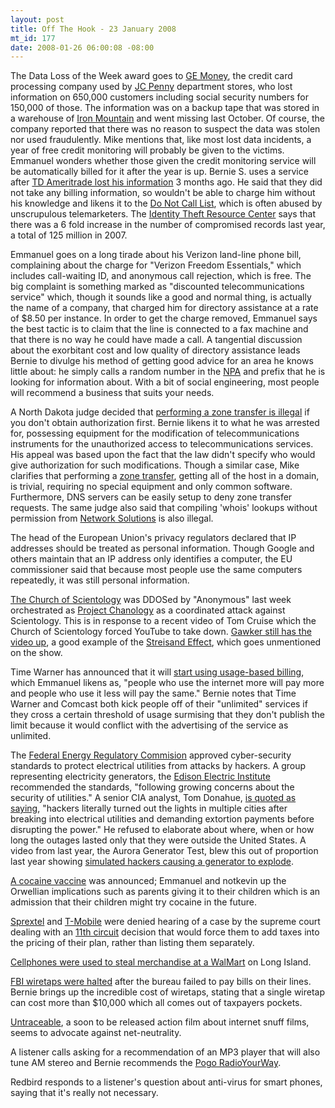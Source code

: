 ```yaml
--- 
layout: post
title: Off The Hook - 23 January 2008
mt_id: 177
date: 2008-01-26 06:00:08 -08:00
---
```

The Data Loss of the Week award goes to [GE Money](http://www.gemoney.com), the credit card processing company used by [JC Penny](http://www.jcpenny.com) department stores, who lost information on 650,000 customers including social security numbers for 150,000 of those.  The information was on a backup tape that was stored in a warehouse of [Iron Mountain](http://www.ironmountain.com/index.asp) and went missing last October.  Of course, the company reported that there was no reason to suspect the data was stolen nor used fraudulently.  Mike mentions that, like most lost data incidents, a year of free credit monitoring will probably be given to the victims.  Emmanuel wonders whether those given the credit monitoring service will be automatically billed for it after the year is up.  Bernie S. uses a service after [TD Ameritrade lost his information](http://seattletimes.nwsource.com/html/businesstechnology/2004100554_btdatabreaches31.html) 3 months ago.  He said that they did not take any billing information, so wouldn't be able to charge him without his knowledge and likens it to the [Do Not Call List](http://en.wikipedia.org/wiki/United_States_National_Do_Not_Call_Registry), which is often abused by unscrupulous telemarketers.  The [Identity Theft Resource Center](http://www.idtheftcenter.org/) says that there was a 6 fold increase in the number of compromised records last year, a total of 125 million in 2007.

Emmanuel goes on a long tirade about his Verizon land-line phone bill, complaining about the charge for "Verizon Freedom Essentials," which includes call-waiting ID, and anonymous call rejection, which is free.  The big complaint is something marked as "discounted telecommunications service" which, though it sounds like a good and normal thing, is actually the name of a company, that charged him for directory assistance at a rate of $8.50 per instance.  In order to get the charge removed, Emmanuel says the best tactic is to claim that the line is connected to a fax machine and that there is no way he could have made a call.  A tangential discussion about the exorbitant cost and low quality of directory assistance leads Bernie to divulge his method of getting good advice for an area he knows little about: he simply calls a random number in the [NPA](http://en.wikipedia.org/wiki/Telephone_numbering_plan) and prefix that he is looking for information about.  With a bit of social engineering, most people will recommend a business that suits your needs.

A North Dakota judge decided that [performing a zone transfer is illegal](http://www.circleid.com/posts/811611_david_ritz_court_spam/) if you don't obtain authorization first.  Bernie likens it to what he was arrested for, possessing equipment for the modification of telecommunications instruments for the unauthorized access to telecommunications services.  His appeal was based upon the fact that the law didn't specify who would give authorization for such modifications.  Though a similar case, Mike clarifies that performing a [zone transfer](http://en.wikipedia.org/wiki/DNS_zone_transfer), getting all of the host in a domain, is trivial, requiring no special equipment and only common software.  Furthermore, DNS servers can be easily setup  to deny zone transfer requests.  The same judge also said that compiling 'whois' lookups without permission from [Network Solutions](http://en.wikipedia.org/wiki/Network_Solutions) is also illegal.

The head of the European Union's privacy regulators declared that IP addresses should be treated as personal information.  Though Google and others maintain that an IP address only identifies a computer, the EU commissioner said that because most people use the same computers repeatedly, it was still personal information.

[The Church of Scientology](http://www.xenu.net) was DDOSed  by "Anonymous" last week orchestrated as [Project Chanology](http://www.partyvan.info/index.php/Project_Chanology) as a coordinated attack against Scientology.  This is in response to a recent video of Tom Cruise which the Church of Scientology forced YouTube to take down.  [Gawker still has the video up](http://gawker.com/5002269/the-cruise-indoctrination-video-scientology-tried-to-suppress), a good example of the [Streisand Effect](http://en.wikipedia.org/wiki/Streisand_effect), which goes unmentioned on the show.

Time Warner has announced that it will [start using usage-based billing](http://www.computerworld.com/action/article.do?command=viewArticleBasic&articleId=9057739&intsrc=news_ts_head), which Emmanuel likens as, "people who use the internet more will pay more and people who use it less will pay the same."  Bernie notes that Time Warner and Comcast both kick people off of their "unlimited" services if they cross a certain threshold of usage surmising that they don't publish the limit because it would conflict with the advertising of the service as unlimited.

The [Federal Energy Regulatory Commision](http://www.technewsworld.com/story/61271.html) approved cyber-security standards to protect electrical utilities from attacks by hackers.  A group representing electricity generators, the [Edison Electric Institute](http://www.eei.org) recommended the standards, "following growing concerns about the security of utilities."  A senior CIA analyst, Tom Donahue, [is quoted as saying](http://news.yahoo.com/s/pcworld/20080119/tc_pcworld/141564;_ylt=ApT47f2sq03eNm7bFHH2Kg.DzdAF), "hackers literally turned out the lights in multiple cities after breaking into electrical utilities and demanding extortion payments before disrupting the power."  He refused to elaborate about where, when or how long the outages lasted only that they were outside the United States.  A video from last year, the Aurora Generator Test, blew this out of proportion last year showing [simulated hackers causing a generator to explode](http://www.nationalterroralert.com/updates/2007/09/26/video-shows-simulated-hacker-attack-of-power-grid/).

[A cocaine vaccine](http://news.bbc.co.uk/1/hi/health/3804741.stm) was announced; Emmanuel and notkevin up the Orwellian implications such as parents giving it to their children which is an admission that their children might try cocaine in the future.

[Sprextel](http://en.wikipedia.org/wiki/Sprint_Nextel) and [T-Mobile](http://en.wikipedia.org/wiki/T-Mobile) were denied hearing of a case by the supreme court dealing with an [11th circuit](http://en.wikipedia.org/wiki/United_States_Court_of_Appeals_for_the_Eleventh_Circuit) decision that would force them to add taxes into the pricing of their plan, rather than listing them separately.

[Cellphones were used to steal merchandise at a WalMart](http://news.google.com/news/url?sa=t&ct=us/0-0&fp=479af84ee9af3fb3&ei=sziaR82ZHYvaywTPkZypAw&url=http%3A//www.newsday.com/news/local/crime/ny-lishop0123%2C0%2C6091381.story%3Fcoll%3Dny-lihistory-navigation&cid=0&sig2=NAyTSnRaW4tg9PaX4M74EA) on Long Island.

[FBI wiretaps were halted](http://www.ajc.com/news/content/news/stories/2008/01/10/fbi_0111.html) after the bureau failed to pay bills on their lines.  Bernie brings up the incredible cost of wiretaps, stating that a single wiretap can cost more than $10,000 which all comes out of taxpayers pockets.

[Untraceable](http://www.imdb.com/title/tt0880578/), a soon to be released action film about internet snuff films, seems to advocate against net-neutrality.

A listener calls asking for a recommendation of an MP3 player that will also tune AM stereo and Bernie recommends the [Pogo RadioYourWay](http://www.pogoelectronics.com/radioyourway.html).

Redbird responds to a listener's question about anti-virus for smart phones, saying that it's really not necessary.
